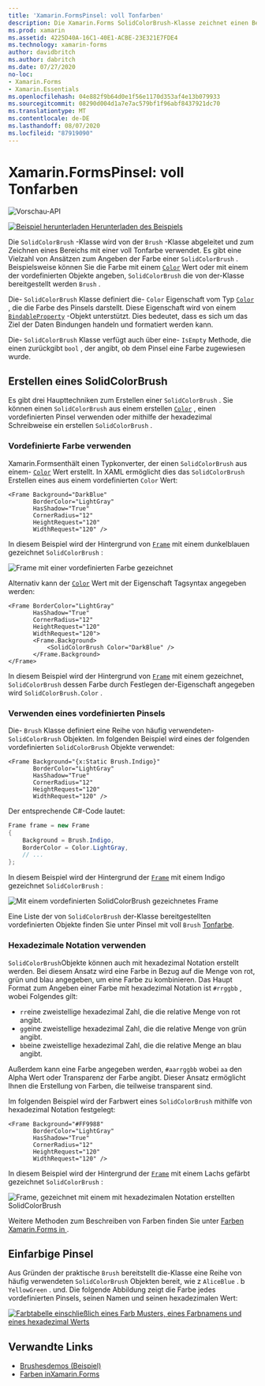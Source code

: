 ```yaml
---
title: 'Xamarin.FormsPinsel: voll Tonfarben'
description: Die Xamarin.Forms SolidColorBrush-Klasse zeichnet einen Bereich mit einer voll Tonfarbe.
ms.prod: xamarin
ms.assetid: 4225D40A-16C1-40E1-ACBE-23E321E7FDE4
ms.technology: xamarin-forms
author: davidbritch
ms.author: dabritch
ms.date: 07/27/2020
no-loc:
- Xamarin.Forms
- Xamarin.Essentials
ms.openlocfilehash: 04e882f9b64d0e1f56e1170d353af4e13b079933
ms.sourcegitcommit: 08290d004d1a7e7ac579bf1f96abf8437921dc70
ms.translationtype: MT
ms.contentlocale: de-DE
ms.lasthandoff: 08/07/2020
ms.locfileid: "87919090"
---
```

# <a name="no-locxamarinforms-brushes-solid-colors"></a>Xamarin.FormsPinsel: voll Tonfarben

![Vorschau-API](~/media/shared/preview.png "Diese API ist derzeit als Vorabversion erhältlich.")

[![Beispiel herunterladen](~/media/shared/download.png) Herunterladen des Beispiels](https://docs.microsoft.com/samples/xamarin/xamarin-forms-samples/userinterface-brushdemos/)

Die `SolidColorBrush` -Klasse wird von der `Brush` -Klasse abgeleitet und zum Zeichnen eines Bereichs mit einer voll Tonfarbe verwendet. Es gibt eine Vielzahl von Ansätzen zum Angeben der Farbe einer `SolidColorBrush` . Beispielsweise können Sie die Farbe mit einem [`Color`](xref:Xamarin.Forms.Color) Wert oder mit einem der vordefinierten Objekte angeben, `SolidColorBrush` die von der-Klasse bereitgestellt werden `Brush` .

Die- `SolidColorBrush` Klasse definiert die- `Color` Eigenschaft vom Typ [`Color`](xref:Xamarin.Forms.Color) , die die Farbe des Pinsels darstellt. Diese Eigenschaft wird von einem [`BindableProperty`](xref:Xamarin.Forms.BindableProperty) -Objekt unterstützt. Dies bedeutet, dass es sich um das Ziel der Daten Bindungen handeln und formatiert werden kann.

Die- `SolidColorBrush` Klasse verfügt auch über eine- `IsEmpty` Methode, die einen zurückgibt `bool` , der angibt, ob dem Pinsel eine Farbe zugewiesen wurde.

## <a name="create-a-solidcolorbrush"></a>Erstellen eines SolidColorBrush

Es gibt drei Haupttechniken zum Erstellen einer `SolidColorBrush` . Sie können einen `SolidColorBrush` aus einem erstellen [`Color`](xref:Xamarin.Forms.Color) , einen vordefinierten Pinsel verwenden oder mithilfe der hexadezimal Schreibweise ein erstellen `SolidColorBrush` .

### <a name="use-a-predefined-color"></a>Vordefinierte Farbe verwenden

Xamarin.Formsenthält einen Typkonverter, der einen `SolidColorBrush` aus einem- [`Color`](xref:Xamarin.Forms.Color) Wert erstellt. In XAML ermöglicht dies das `SolidColorBrush` Erstellen eines aus einem vordefinierten `Color` Wert:

```xaml
<Frame Background="DarkBlue"
       BorderColor="LightGray"
       HasShadow="True"
       CornerRadius="12"
       HeightRequest="120"
       WidthRequest="120" />
```

In diesem Beispiel wird der Hintergrund von [`Frame`](xref:Xamarin.Forms.Frame) mit einem dunkelblauen gezeichnet `SolidColorBrush` :

![Frame mit einer vordefinierten Farbe gezeichnet](solidcolor-images/predefined-color.png)

Alternativ kann der [`Color`](xref:Xamarin.Forms.Color) Wert mit der Eigenschaft Tagsyntax angegeben werden:

```xaml
<Frame BorderColor="LightGray"
       HasShadow="True"
       CornerRadius="12"
       HeightRequest="120"
       WidthRequest="120">
       <Frame.Background>
           <SolidColorBrush Color="DarkBlue" />
       </Frame.Background>
</Frame>
```

In diesem Beispiel wird der Hintergrund von [`Frame`](xref:Xamarin.Forms.Frame) mit einem gezeichnet, `SolidColorBrush` dessen Farbe durch Festlegen der-Eigenschaft angegeben wird `SolidColorBrush.Color` .

### <a name="use-a-predefined-brush"></a>Verwenden eines vordefinierten Pinsels

Die- `Brush` Klasse definiert eine Reihe von häufig verwendeten- `SolidColorBrush` Objekten. Im folgenden Beispiel wird eines der folgenden vordefinierten `SolidColorBrush` Objekte verwendet:

```xaml
<Frame Background="{x:Static Brush.Indigo}"
       BorderColor="LightGray"
       HasShadow="True"
       CornerRadius="12"
       HeightRequest="120"
       WidthRequest="120" />       
```

Der entsprechende C#-Code lautet:

```csharp
Frame frame = new Frame
{
    Background = Brush.Indigo,
    BorderColor = Color.LightGray,
    // ...
};
```

In diesem Beispiel wird der Hintergrund der [`Frame`](xref:Xamarin.Forms.Frame) mit einem Indigo gezeichnet `SolidColorBrush` :

![Mit einem vordefinierten SolidColorBrush gezeichnetes Frame](solidcolor-images/predefined-brush.png)

Eine Liste der von `SolidColorBrush` der-Klasse bereitgestellten vordefinierten Objekte finden Sie unter Pinsel mit voll `Brush` [Tonfarbe](#solid-color-brushes).

### <a name="use-hexadecimal-notation"></a>Hexadezimale Notation verwenden

`SolidColorBrush`Objekte können auch mit hexadezimal Notation erstellt werden. Bei diesem Ansatz wird eine Farbe in Bezug auf die Menge von rot, grün und blau angegeben, um eine Farbe zu kombinieren. Das Haupt Format zum Angeben einer Farbe mit hexadezimal Notation ist `#rrggbb` , wobei Folgendes gilt:

- `rr`eine zweistellige hexadezimal Zahl, die die relative Menge von rot angibt.
- `gg`eine zweistellige hexadezimal Zahl, die die relative Menge von grün angibt.
- `bb`eine zweistellige hexadezimal Zahl, die die relative Menge an blau angibt.

Außerdem kann eine Farbe angegeben werden, `#aarrggbb` wobei `aa` den Alpha Wert oder Transparenz der Farbe angibt. Dieser Ansatz ermöglicht Ihnen die Erstellung von Farben, die teilweise transparent sind.

Im folgenden Beispiel wird der Farbwert eines `SolidColorBrush` mithilfe von hexadezimal Notation festgelegt:

```xaml
<Frame Background="#FF9988"
       BorderColor="LightGray"
       HasShadow="True"
       CornerRadius="12"
       HeightRequest="120"
       WidthRequest="120" />
```

In diesem Beispiel wird der Hintergrund der [`Frame`](xref:Xamarin.Forms.Frame) mit einem Lachs gefärbt gezeichnet `SolidColorBrush` :

![Frame, gezeichnet mit einem mit hexadezimalen Notation erstellten SolidColorBrush](solidcolor-images/hex.png)

Weitere Methoden zum Beschreiben von Farben finden Sie unter [Farben Xamarin.Forms in ](~/xamarin-forms/user-interface/colors.md).

## <a name="solid-color-brushes"></a>Einfarbige Pinsel

Aus Gründen der praktische `Brush` bereitstellt die-Klasse eine Reihe von häufig verwendeten `SolidColorBrush` Objekten bereit, wie z `AliceBlue` . b `YellowGreen` . und. Die folgende Abbildung zeigt die Farbe jedes vordefinierten Pinsels, seinen Namen und seinen hexadezimalen Wert:

[![Farbtabelle einschließlich eines Farb Musters, eines Farbnamens und eines hexadezimal Werts](solidcolor-images/solidcolorbrushes.png)](solidcolor-images/solidcolorbrushes-large.png#lightbox)

## <a name="related-links"></a>Verwandte Links

- [Brushesdemos (Beispiel)](https://docs.microsoft.com/samples/xamarin/xamarin-forms-samples/userinterface-brushdemos/)
- [Farben inXamarin.Forms](~/xamarin-forms/user-interface/colors.md)
